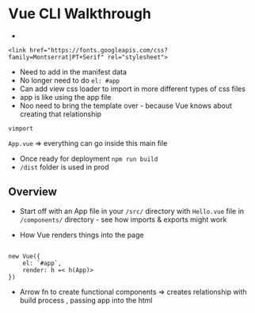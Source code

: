 # Vue CLI Walkthrough

* 
```
<link href="https://fonts.googleapis.com/css?family=Montserrat|PT+Serif" rel="stylesheet">
```

* Need to add in the manifest data
* No longer need to do `el: #app`
* Can add view css loader to import in more different types of css files
* app is like using the app file
* Noo need to bring the template over - because Vue knows about creating that relationship

`vimport`

`App.vue` => everything can go inside this main file
  
  * Once ready for deployment
  `npm run build`
  * `/dist` folder is used in prod 


  ## Overview
  * Start off with an App file in your `/src/` directory with `Hello.vue` file in `/components/` directory - see how imports & exports might work

* How Vue renders things into the page 

```

new Vue({
    el: `#app`,
    render: h =< h(App)>
})

```
* Arrow fn to create functional components => creates relationship with build process , passing app into the html